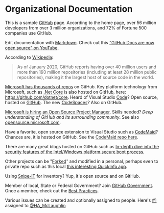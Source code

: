 # Organizational Documentation

This is a sample [GitHub](https://github.com/home) page. According to the home page, over 56 million developers from over 3 million organizations, and 72% of Fortune 500 companies use GitHub.

Edit documentation with [Markdown](https://guides.github.com/features/mastering-markdown/). Check out this ["GitHub Docs are now open source" on YouTube](https://www.youtube.com/watch?v=2n72mhsenDM).

According to [Wikipedia](https://en.wikipedia.org/wiki/GitHub):
  
>As of January 2020, GitHub reports having over 40 million users and more than 190 million repositories (including at least 28 million public repositories), making it the largest host of source code in the world.

[Microsoft has thousands of repos](https://github.com/microsoft/) on GitHub. Key platform technology from Microsoft, such as [.Net Core](https://en.wikipedia.org/wiki/.NET_Core) is also hosted on GitHub, here: https://github.com/dotnet/core. Heard of Visual Studio [Code](https://code.visualstudio.com/)? Open source, hosted on [GitHub](https://github.com/microsoft/vscode). The new [CodeSpaces](https://github.com/features/codespaces)? Also on GitHub.

[Microsoft is hiring an Open Source Project Manager](https://careers.microsoft.com/us/en/job/985603). Skills needed? _Deep understanding of GitHub and its surrounding community_. See also [opensource.microsoft.com](https://opensource.microsoft.com).

Have a favorite, open source extension to Visual Studio such as [CodeMaid](https://marketplace.visualstudio.com/items?itemName=SteveCadwallader.CodeMaid)? Chances are, it is hosted on GitHub. See the [CodeMaid repo here](https://github.com/codecadwallader/codemaid).

There are many great blogs hosted on GitHub such as [In-depth dive into the security features of the Intel/Windows platform secure boot process](https://igor-blue.github.io/2021/02/04/secure-boot.html).

Other projects can be "[Forked](https://docs.github.com/en/github/getting-started-with-github/fork-a-repo)" and modified in a personal, perhaps even to private repo such as this local [this interesting QuickInfo app](https://github.com/cosloha-org/QuickInfo).

Using [Snipe-IT](https://github.com/snipe/snipe-it) for inventory? Yup, it's open source and on GitHub.

Member of local, State or Federal Government? Join [GitHub Government](https://github.com/government/welcome#readme). Once a member, check out the [Best Practices](https://github.com/government/best-practices).





Various issues can be created and optionally assigned to people. Here's [#1](https://github.com/cosloha-org/org_doc/issues/1) assigned to [@HA_McLaughlin](https://github.com/HA-omclaughlin)

